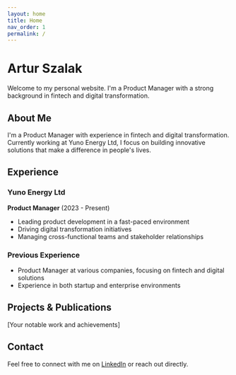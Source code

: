 ```yaml
---
layout: home
title: Home
nav_order: 1
permalink: /
---
```


# Artur Szalak

Welcome to my personal website. I'm a Product Manager with a strong background in fintech and digital transformation.

## About Me

I'm a Product Manager with experience in fintech and digital transformation. Currently working at Yuno Energy Ltd, I focus on building innovative solutions that make a difference in people's lives.

## Experience

### Yuno Energy Ltd
**Product Manager** (2023 - Present)
- Leading product development in a fast-paced environment
- Driving digital transformation initiatives
- Managing cross-functional teams and stakeholder relationships

### Previous Experience
- Product Manager at various companies, focusing on fintech and digital solutions
- Experience in both startup and enterprise environments

## Projects & Publications

[Your notable work and achievements]

## Contact

Feel free to connect with me on [LinkedIn](https://ie.linkedin.com/in/arturszalak) or reach out directly. 
